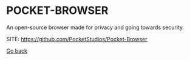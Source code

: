 # POCKET-BROWSER
 
 An open-source browser made for privacy and going towards security.
 
 SITE: https://github.com/PocketStudios/Pocket-Browser

 [Go back](https://portable-linux-apps.github.io/apps.html)
